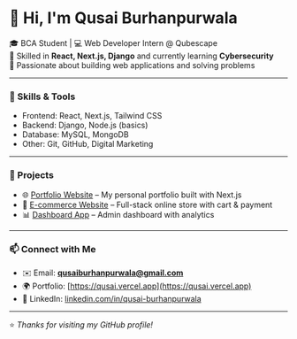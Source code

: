 # 👋 Hi, I'm Qusai Burhanpurwala  

🎓 BCA Student | 💻 Web Developer Intern @ Qubescape  
🌱 Skilled in **React, Next.js, Django** and currently learning **Cybersecurity**  
🚀 Passionate about building web applications and solving problems  

---

### 🔧 Skills & Tools  
- Frontend: React, Next.js, Tailwind CSS  
- Backend: Django, Node.js (basics)  
- Database: MySQL, MongoDB  
- Other: Git, GitHub, Digital Marketing  

---

### 📂 Projects  
- 🌐 [Portfolio Website](#) – My personal portfolio built with Next.js  
- 🛒 [E-commerce Website](#) – Full-stack online store with cart & payment  
- 📊 [Dashboard App](#) – Admin dashboard with analytics  

---

### 📫 Connect with Me  
- ✉️ Email: **qusaiburhanpurwala@gmail.com**  
- 🌍 Portfolio: [https://qusai.vercel.app](https://qusai.vercel.app)  
- 💼 LinkedIn: [linkedin.com/in/qusai-burhanpurwala](#)  

---
⭐️ *Thanks for visiting my GitHub profile!*
